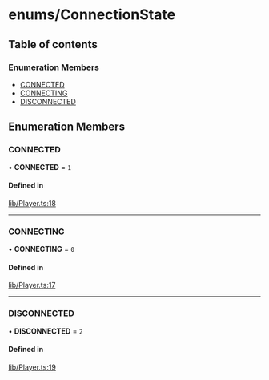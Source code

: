 # enums/ConnectionState

## Table of contents

### Enumeration Members

- [CONNECTED](enums.ConnectionState.md#connected)
- [CONNECTING](enums.ConnectionState.md#connecting)
- [DISCONNECTED](enums.ConnectionState.md#disconnected)

## Enumeration Members

### CONNECTED

• **CONNECTED** = ``1``

#### Defined in

[lib/Player.ts:18](https://github.com/hmes98318/LavaShark/blob/50abc40/src/lib/Player.ts#L18)

___

### CONNECTING

• **CONNECTING** = ``0``

#### Defined in

[lib/Player.ts:17](https://github.com/hmes98318/LavaShark/blob/50abc40/src/lib/Player.ts#L17)

___

### DISCONNECTED

• **DISCONNECTED** = ``2``

#### Defined in

[lib/Player.ts:19](https://github.com/hmes98318/LavaShark/blob/50abc40/src/lib/Player.ts#L19)
